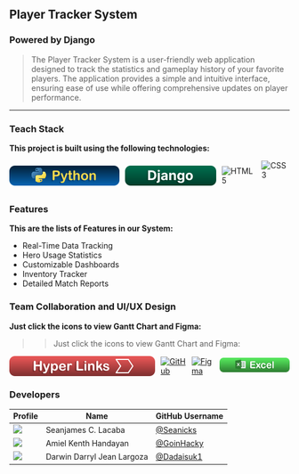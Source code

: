 ## Player Tracker System
### Powered by Django

>The Player Tracker System is a user-friendly web application designed to track the statistics and gameplay history of your favorite players. The application provides a simple and intuitive interface, ensuring ease of use while offering comprehensive updates on player performance.

---
### Teach Stack
**This project is built using the following technologies:** <br>

<div style="display: flex; align-items: center; gap: 10px;">
  <img
    src="https://github.com/Dadaisuk1/Dadaisuk1/blob/main/python.svg"
    alt="Python Icon"
    style="height: auto;y"
  />
  <img
    src="https://github.com/Dadaisuk1/Dadaisuk1/blob/main/django.svg"
    alt="Django Icon"
    style="height: auto;"
  />
  <img
    src="https://img.shields.io/badge/html5-%23E34F26.svg?style=plastic&logo=html5&logoColor=white"
    alt="HTML5"
  />
  <img style="margin-bottom: 20px;"
    src="https://img.shields.io/badge/css3-%231572B6.svg?style=plastic&logo=css3&logoColor=white"
    alt="CSS3"
  />
</div>

### Features
**This are the lists of Features in our System:**
<ul>
  <li>Real-Time Data Tracking</li>
  <li>Hero Usage Statistics</li>
  <li>Customizable Dashboards</li>
  <li>Inventory Tracker</li>
  <li>Detailed Match Reports</li>
</ul>

### Team Collaboration and UI/UX Design
<!-- **For Team Collaboration and UI/UX Design:** <br> -->
**Just click the icons to view Gantt Chart and Figma:**
>> Just click the icons to view Gantt Chart and Figma:
<div style="display: flex; align-items: center; gap: 10px; text-decoration: none;">
  <img
    src="https://github.com/Dadaisuk1/Dadaisuk1/blob/main/hp.svg"  
    alt="HyperLink"
  />
  <a href="https://github.com/Dadaisuk1/PlayersTrackerSystem">
    <img
      src="https://img.shields.io/badge/github-%23121011.svg?style=plastic&logo=github&logoColor=white"
      alt="GitHub"
      style="text-decoration: none;"
    />
  </a>
  <a href="https://www.figma.com/design/WjXHMBKKt3egnEBv4CqToQ/Player-Tracker-Statistics?node-id=0-1&t=zUkPcDDQ5tRJ1p2G-1">
    <img
      src="https://img.shields.io/badge/figma-%23F24E1E.svg?style=plastic&logo=figma&logoColor=white"
      alt="Figma"
      style="text-decoration: none;"
    />
  </a>
  <a href="https://cebuinstituteoftechnology-my.sharepoint.com/:x:/g/personal/darwindarryljean_largoza_cit_edu/EZEP77oURa5GuYXVeLkK-VkBcnK7KrnRwn5fhMBA_GeUsg?e=2WDLcF">
    <img
      src="https://github.com/Dadaisuk1/Dadaisuk1/blob/main/Gahntt%20Chart.svg"
      alt="Gantt Chart"
      style="text-decoration: none;"
    />
  </a>
</div>

<div>
  <h3>Developers</h3>
</div>

| Profile | Name                    | GitHub Username            |
|---------|-------------------------|----------------------------|
| <img src="https://scontent.fceb2-2.fna.fbcdn.net/v/t1.6435-9/119142771_603764263845411_8996080467272724504_n.jpg?_nc_cat=111&ccb=1-7&_nc_sid=a5f93a&_nc_eui2=AeEV-WxEq4EcF73fIiNshL8eK2czaxvycNUrZzNrG_Jw1aba_R3k2mBpVLOXd00i63wCwA6nZ6zDgacC2dlkNXu-&_nc_ohc=WFiowC5cKi0Q7kNvgGtEPUK&_nc_zt=23&_nc_ht=scontent.fceb2-2.fna&_nc_gid=A8xHJKKPA9dssEtCqhuhq5i&oh=00_AYB5PGaQCUA2erdRap_Ybc2ylUbGNqq78FXMVcQRELq5QA&oe=6766BB50" width="50" disabled style="pointer-events: none;"> | Seanjames C. Lacaba       | [@Seanicks](https://github.com/Seanicks) |
| <img src="https://scontent.fceb6-1.fna.fbcdn.net/v/t39.30808-6/334210653_1300197447372658_8890862342598207272_n.jpg?_nc_cat=105&ccb=1-7&_nc_sid=6ee11a&_nc_eui2=AeEq-gZgIMrk9-J1FtHo0PGSN1vm5WFjp0E3W-blYWOnQTSxZjEizCwPaEB6eIEtn9sIV-U7tcHKmZnnqe-HKFhu&_nc_ohc=2b1Qsh29Q1EQ7kNvgGVF-7q&_nc_zt=23&_nc_ht=scontent.fceb6-1.fna&_nc_gid=AUOSsf7xIcqqsF5SwRhIhJD&oh=00_AYBKhuMvqnUupc9QRrHNvxJM_6W3kV0BW8DSWjdT5diHmA&oe=67453F3A" width="50" style="pointer-events: none;"> | Amiel Kenth Handayan     | [@GoinHacky](https://github.com/GoinHacky)                      |
| <img src="https://avatars.githubusercontent.com/u/112413548?v=4" width="50" style="pointer-events: none;"> | Darwin Darryl Jean Largoza      | [@Dadaisuk1](https://github.com/Dadaisuk1) |






